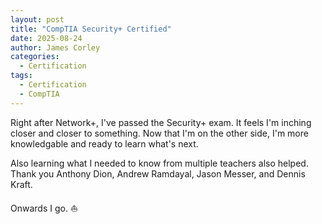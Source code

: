 ```yaml
---
layout: post
title: "CompTIA Security+ Certified"
date: 2025-08-24
author: James Corley
categories:
  - Certification
tags:
  - Certification
  - CompTIA
---
```


Right after Network+, I've passed the Security+ exam. It feels I'm inching closer 
and closer to something. Now that I'm on the other side, I'm more knowledgable
and ready to learn what's next.

Also learning what I needed to know from multiple teachers also helped. Thank you
Anthony Dion, Andrew Ramdayal, Jason Messer, and Dennis Kraft.

Onwards I go. ⛵
